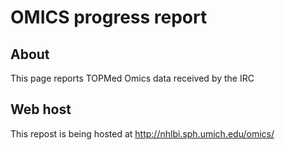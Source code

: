 # OMICS progress report

## About
This page reports TOPMed Omics data received by the IRC

## Web host
This repost is being hosted at http://nhlbi.sph.umich.edu/omics/
